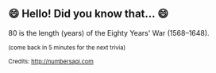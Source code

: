 ## :smile: Hello! Did you know that... :smile:
80 is the length (years) of the Eighty Years' War (1568–1648).

<sup>(come back in 5 minutes for the next trivia)</sup>


<sup>Credits: http://numbersapi.com</sup>
